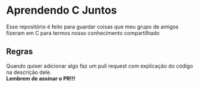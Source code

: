 # Aprendendo C Juntos

Esse repositório é feito para guardar coisas que meu grupo de amigos fizeram em C para termos nosso conhecimento compartilhado

## Regras

Quando quiser adicionar algo faz um pull request com explicação do código na descrição dele.<br>
**Lembrem de assinar o PR!!!**
